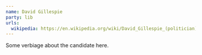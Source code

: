 ```yaml
---
name: David Gillespie
party: lib
urls:
  wikipedia: https://en.wikipedia.org/wiki/David_Gillespie_(politician)
---
```

Some verbiage about the candidate here.
